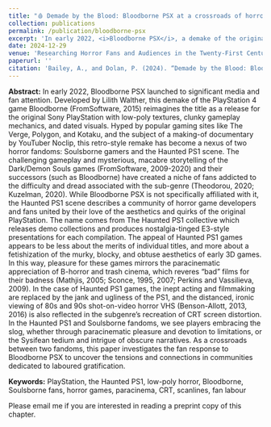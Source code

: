 ```yaml
---
title: "🩸 Demade by the Blood: Bloodborne PSX at a crossroads of horror fandoms (forthcoming)"
collection: publications
permalink: /publication/bloodborne-psx
excerpt: 'In early 2022, <i>Bloodborne PSX</i>, a demake of the original <i>Bloodborne</i>, captured the attention of media and fans by reimagining the game with PlayStation 1 aesthetics and gameplay. This chapter examines the intersection of Soulsborne and Haunted PS1 fandoms, exploring their shared appreciation for challenging gameplay and retro horror aesthetics, and investigates the fan response to <i>Bloodborne PSX</i> to uncover the dynamics within these communities.'
date: 2024-12-29
venue: 'Researching Horror Fans and Audiences in the Twenty-First Century'
paperurl: ''
citation: 'Bailey, A., and Dolan, P. (2024). “Demade by the Blood: Bloodborne PSX at a crossroads of horror fandoms.” In <i>Researching Horror Fans and Audiences in the Twenty-First Century</i>, edited by James Rendell and Kate Egan, Edinburgh University Press'
---
```


<b>Abstract:</b> In early 2022, Bloodborne PSX launched to significant media and fan attention. Developed by Lilith Walther, this demake of the PlayStation 4 game Bloodborne (FromSoftware, 2015) reimagines the title as a release for the original Sony PlayStation with low-poly textures, clunky gameplay mechanics, and dated visuals. Hyped by popular gaming sites like The Verge, Polygon, and Kotaku, and the subject of a making-of documentary by YouTuber Noclip, this retro-style remake has become a nexus of two horror fandoms: Soulsborne gamers and the Haunted PS1 scene. The challenging gameplay and mysterious, macabre storytelling of the Dark/Demon Souls games (FromSoftware, 2009-2020) and their successors (such as Bloodborne) have created a niche of fans addicted to the difficulty and dread associated with the sub-genre (Theodorou, 2020; Kuzelman, 2020). While Bloodborne PSX is not specifically affiliated with it, the Haunted PS1 scene describes a community of horror game developers and fans united by their love of the aesthetics and quirks of the original PlayStation. The name comes from The Haunted PS1 collective which releases demo collections and produces nostalgia-tinged E3-style presentations for each compilation. The appeal of Haunted PS1 games appears to be less about the merits of individual titles, and more about a fetishization of the murky, blocky, and obtuse aesthetics of early 3D games. In this way, pleasure for these games mirrors the paracinematic appreciation of B-horror and trash cinema, which reveres “bad” films for their badness (Mathjis, 2005; Sconce, 1995, 2007; Perkins and Vassilieva, 2009). In the case of Haunted PS1 games, the inept acting and filmmaking are replaced by the jank and ugliness of the PS1, and the distanced, ironic viewing of 80s and 90s shot-on-video horror VHS (Benson-Allott, 2013, 2016) is also reflected in the subgenre’s recreation of CRT screen distortion. In the Haunted PS1 and Soulsborne fandoms, we see players embracing the slog, whether through paracinematic pleasure and devotion to limitations, or the Sysifean tedium and intrigue of obscure narratives. As a crossroads between two fandoms, this paper investigates the fan response to Bloodborne PSX to uncover the tensions and connections in communities dedicated to laboured gratification. 

<b>Keywords:</b> PlayStation, the Haunted PS1, low-poly horror, Bloodborne, Soulsborne fans, horror games, paracinema, CRT, scanlines, fan labour

Please email me if you are interested in reading a preprint copy of this chapter.
  
